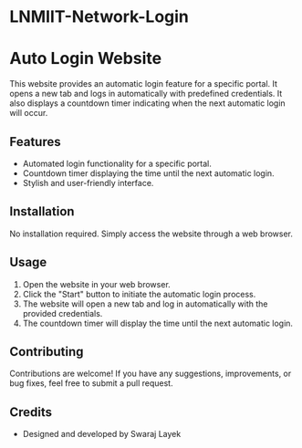 # LNMIIT-Network-Login
# Auto Login Website

This website provides an automatic login feature for a specific portal. It opens a new tab and logs in automatically with predefined credentials. It also displays a countdown timer indicating when the next automatic login will occur.

## Features

- Automated login functionality for a specific portal.
- Countdown timer displaying the time until the next automatic login.
- Stylish and user-friendly interface.

## Installation

No installation required. Simply access the website through a web browser.

## Usage

1. Open the website in your web browser.
2. Click the "Start" button to initiate the automatic login process.
3. The website will open a new tab and log in automatically with the provided credentials.
4. The countdown timer will display the time until the next automatic login.

## Contributing

Contributions are welcome! If you have any suggestions, improvements, or bug fixes, feel free to submit a pull request.


## Credits

- Designed and developed by Swaraj Layek

